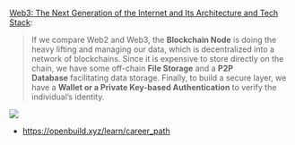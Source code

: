 [Web3: The Next Generation of the Internet and Its Architecture and Tech Stack](https://medium.com/@k.deepak629/web3-architecture-and-tech-stack-a-complete-beginners-guide-5fc624c653ce):
>If we compare Web2 and Web3, the **Blockchain Node** is doing the heavy lifting and managing our data, which is decentralized into a network of blockchains. Since it is expensive to store directly on the chain, we have some off-chain **File Storage** and a **P2P Database** facilitating data storage. Finally, to build a secure layer, we have a **Wallet or a Private Key-based Authentication** to verify the individual’s identity.


![](https://xiaohui-zhangjiakou.oss-cn-zhangjiakou.aliyuncs.com/image/202310292109953.png)

- https://openbuild.xyz/learn/career_path